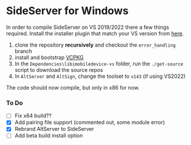 # SideServer for Windows

In order to compile SideServer on VS 2019/2022 there a few things required.
Install the installer plugin that match your VS version from [here](https://marketplace.visualstudio.com/items?itemName=VisualStudioClient.MicrosoftVisualStudio2017InstallerProjects).

1. clone the repository **recursively** and checkout the `error_handling` branch
2. install and bootstrap [VCPKG](https://github.com/microsoft/vcpkg)
3. In the `Dependencies\libimobiledevice-vs` folder, run the `./get-source` script to download the source repos
4. In `AltServer` and `AltSign`, change the toolset to `v143` (if using VS2022)

The code should now compile, but only in x86 for now.

### To Do

- [ ] Fix x64 build??
- [x] Add pairing file support (commented out, some module error)
- [x] Rebrand AltServer to SideServer
- [ ] Add beta build install option
